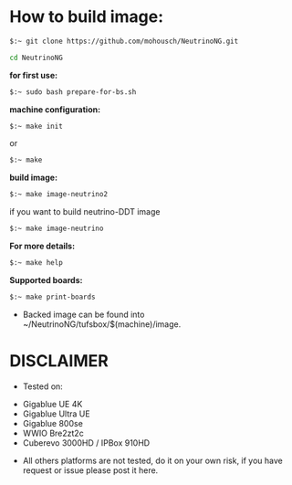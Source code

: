 # How to build image: #

```bash
$:~ git clone https://github.com/mohousch/NeutrinoNG.git
```

```bash
cd NeutrinoNG
```

**for first use:**
```bash
$:~ sudo bash prepare-for-bs.sh
```

**machine configuration:**
```bash
$:~ make init
```

or

```bash
$:~ make
```

**build image:**
```bash
$:~ make image-neutrino2
```

if you want to build neutrino-DDT image

```bash
$:~ make image-neutrino
```

**For more details:**
```bash
$:~ make help
```

**Supported boards:**
```bash
$:~ make print-boards
```

* Backed image can be found into ~/NeutrinoNG/tufsbox/$(machine)/image.

# DISCLAIMER
* Tested on:
- Gigablue UE 4K
- Gigablue Ultra UE
- Gigablue 800se
- WWIO Bre2zt2c
- Cuberevo 3000HD / IPBox 910HD

* All others platforms are not tested, do it on your own risk, if you have request or issue please post it here.



